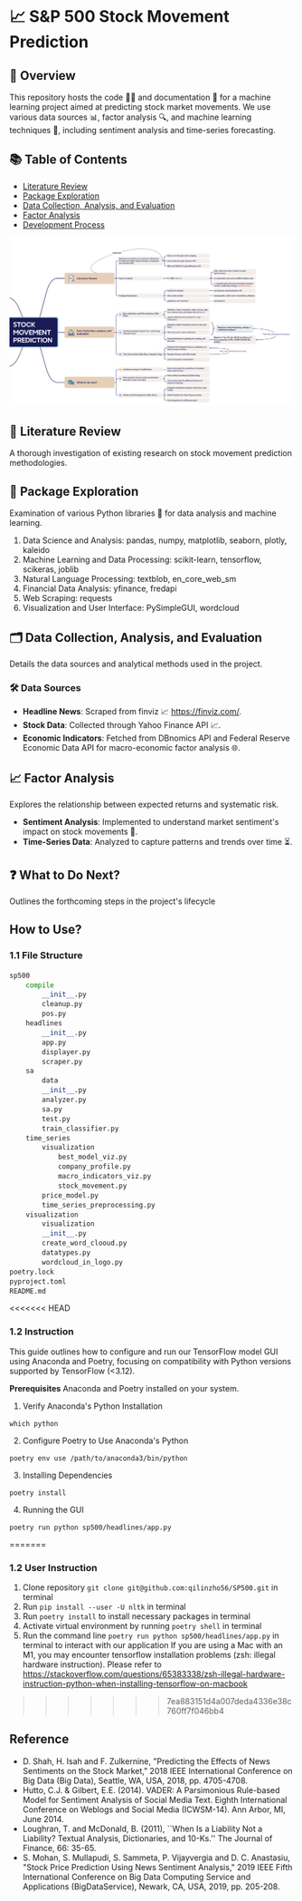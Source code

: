# 📈 S&P 500 Stock Movement Prediction

## 🌟 Overview
This repository hosts the code 🧑‍💻 and documentation 📄 for a machine learning project aimed at predicting stock market movements. We use various data sources 📊, factor analysis 🔍, and machine learning techniques 🤖, including sentiment analysis and time-series forecasting.

## 📚 Table of Contents
- [Literature Review](#literature-review)
- [Package Exploration](#package-exploration)
- [Data Collection, Analysis, and Evaluation](#data-collection-analysis-and-evaluation)
- [Factor Analysis](#factor-analysis)
- [Development Process](#development-process)

![Project Scheme](Scheme.png)

## 📖 Literature Review
A thorough investigation of existing research on stock movement prediction methodologies.

## 🔎 Package Exploration
Examination of various Python libraries 🐍 for data analysis and machine learning.
1. Data Science and Analysis: pandas, numpy, matplotlib, seaborn, plotly, kaleido
2. Machine Learning and Data Processing: scikit-learn, tensorflow, scikeras, joblib
3. Natural Language Processing: textblob, en_core_web_sm
4. Financial Data Analysis: yfinance, fredapi
5. Web Scraping: requests
6. Visualization and User Interface: PySimpleGUI, wordcloud 

## 🗂️ Data Collection, Analysis, and Evaluation
Details the data sources and analytical methods used in the project.

### 🛠️ Data Sources
- **Headline News**: Scraped from finviz 📈 https://finviz.com/.
- **Stock Data**: Collected through Yahoo Finance API 📈.
- **Economic Indicators**: Fetched from DBnomics API and Federal Reserve Economic Data API for macro-economic factor analysis 🌐.

## 📈 Factor Analysis
Explores the relationship between expected returns and systematic risk.
- **Sentiment Analysis**: Implemented to understand market sentiment's impact on stock movements 💬.
- **Time-Series Data**: Analyzed to capture patterns and trends over time ⏳.

## ❓ What to Do Next?
Outlines the forthcoming steps in the project's lifecycle

## How to Use?
### 1.1 File Structure
```python
sp500
    compile
        __init__.py
        cleanup.py
        pos.py
    headlines
        __init__.py
        app.py
        displayer.py
        scraper.py
    sa
        data
        __init__.py
        analyzer.py
        sa.py
        test.py 
        train_classifier.py
    time_series
        visualization
            best_model_viz.py
            company_profile.py
            macro_indicators_viz.py
            stock_movement.py
        price_model.py
        time_series_preprocessing.py
    visualization
        visualization
        __init__.py
        create_word_clooud.py
        datatypes.py
        wordcloud_in_logo.py
poetry.lock
pyproject.toml
README.md

```
<<<<<<< HEAD
### 1.2 Instruction
This guide outlines how to configure and run our TensorFlow model GUI using Anaconda and Poetry, focusing on compatibility with Python versions supported by TensorFlow (<3.12).

**Prerequisites**
Anaconda and Poetry installed on your system.

1. Verify Anaconda's Python Installation
```shell
which python
```
2. Configure Poetry to Use Anaconda's Python 
```shell
poetry env use /path/to/anaconda3/bin/python
```
3. Installing Dependencies
```shell
poetry install
```
4. Running the GUI
```shell
poetry run python sp500/headlines/app.py
```
=======


### 1.2 User Instruction
1. Clone repository ```git clone git@github.com:qilinzho56/SP500.git``` in terminal
2. Run ```pip install --user -U nltk``` in terminal
3. Run ```poetry install``` to install necessary packages in terminal
4. Activate virtual environment by running ```poetry shell``` in terminal
5. Run the command line ```poetry run python sp500/headlines/app.py``` in terminal to interact with our application
    If you are using a Mac with an M1, you may encounter tensorflow installation problems (zsh: illegal hardware instruction). Please refer to https://stackoverflow.com/questions/65383338/zsh-illegal-hardware-instruction-python-when-installing-tensorflow-on-macbook 
>>>>>>> 7ea883151d4a007deda4336e38c760ff7f046bb4


## Reference
- D. Shah, H. Isah and F. Zulkernine, "Predicting the Effects of News Sentiments on the Stock Market," 2018 IEEE International Conference on Big Data (Big Data), Seattle, WA, USA, 2018, pp. 4705-4708.
- Hutto, C.J. & Gilbert, E.E. (2014). VADER: A Parsimonious Rule-based Model for Sentiment Analysis of Social Media Text. Eighth International Conference on Weblogs and Social Media (ICWSM-14). Ann Arbor, MI, June 2014.
- Loughran, T. and McDonald, B. (2011), ``When Is a Liability Not a Liability? Textual Analysis, Dictionaries, and 10-Ks.'' The Journal of Finance, 66: 35-65.
- S. Mohan, S. Mullapudi, S. Sammeta, P. Vijayvergia and D. C. Anastasiu, "Stock Price Prediction Using News Sentiment Analysis," 2019 IEEE Fifth International Conference on Big Data Computing Service and Applications (BigDataService), Newark, CA, USA, 2019, pp. 205-208.
